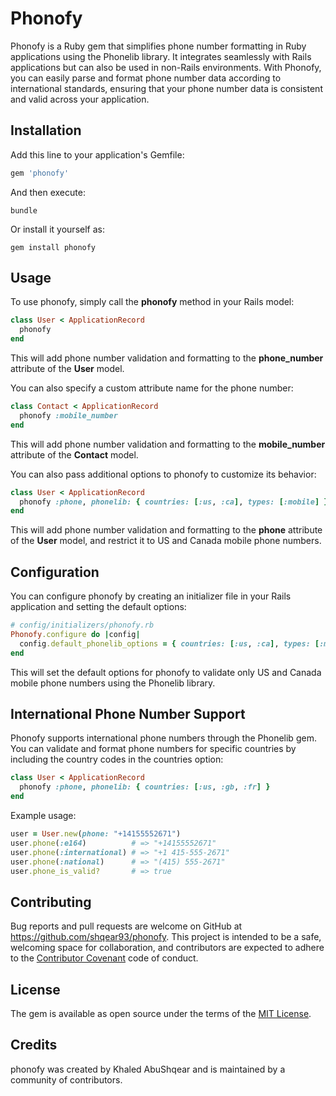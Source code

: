 # Phonofy

Phonofy is a Ruby gem that simplifies phone number formatting in Ruby applications using the Phonelib library. It integrates seamlessly with Rails applications but can also be used in non-Rails environments. With Phonofy, you can easily parse and format phone number data according to international standards, ensuring that your phone number data is consistent and valid across your application.

## Installation

Add this line to your application's Gemfile:

```ruby
gem 'phonofy'
```

And then execute:

```shell
bundle
```

Or install it yourself as:

```shell
gem install phonofy
```

## **Usage**
To use phonofy, simply call the **phonofy** method in your Rails model:

```ruby
class User < ApplicationRecord
  phonofy
end
```

This will add phone number validation and formatting to the **phone_number** attribute of the **User** model.

You can also specify a custom attribute name for the phone number:

```ruby
class Contact < ApplicationRecord
  phonofy :mobile_number
end
```

This will add phone number validation and formatting to the **mobile_number** attribute of the **Contact** model.

You can also pass additional options to phonofy to customize its behavior:

```ruby
class User < ApplicationRecord
  phonofy :phone, phonelib: { countries: [:us, :ca], types: [:mobile] }
end
```

This will add phone number validation and formatting to the **phone** attribute of the **User** model, and restrict it to US and Canada mobile phone numbers.


## **Configuration**

You can configure phonofy by creating an initializer file in your Rails application and setting the default options:

```ruby
# config/initializers/phonofy.rb
Phonofy.configure do |config|
  config.default_phonelib_options = { countries: [:us, :ca], types: [:mobile] }
end
```

This will set the default options for phonofy to validate only US and Canada mobile phone numbers using the Phonelib library.

## **International Phone Number Support**

Phonofy supports international phone numbers through the Phonelib gem. You can validate and format phone numbers for specific countries by including the country codes in the countries option:

```ruby
class User < ApplicationRecord
  phonofy :phone, phonelib: { countries: [:us, :gb, :fr] }
end
```

Example usage:

```ruby
user = User.new(phone: "+14155552671")
user.phone(:e164)          # => "+14155552671"
user.phone(:international) # => "+1 415-555-2671"
user.phone(:national)      # => "(415) 555-2671"
user.phone_is_valid?       # => true
```

## **Contributing**

Bug reports and pull requests are welcome on GitHub at https://github.com/shqear93/phonofy. This project is intended to be a safe, welcoming space for collaboration, and contributors are expected to adhere to the [Contributor Covenant](http://contributor-covenant.org/) code of conduct.

## **License**

The gem is available as open source under the terms of the [MIT License](https://opensource.org/licenses/MIT).

## **Credits**

phonofy was created by Khaled AbuShqear and is maintained by a community of contributors.